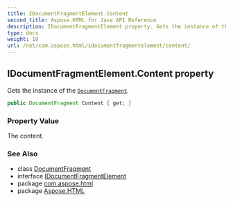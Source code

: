 ```yaml
---
title: IDocumentFragmentElement.Content
second_title: Aspose.HTML for Java API Reference
description: IDocumentFragmentElement property. Gets the instance of the DocumentFragment
type: docs
weight: 10
url: /net/com.aspose.html/idocumentfragmentelement/content/
---
```

## IDocumentFragmentElement.Content property

Gets the instance of the [`DocumentFragment`](../../../com.aspose.html.dom/documentfragment/).

```java
public DocumentFragment Content { get; }
```

### Property Value

The content.

### See Also

* class [DocumentFragment](../../../com.aspose.html.dom/documentfragment/)
* interface [IDocumentFragmentElement](../)
* package [com.aspose.html](../../idocumentfragmentelement/)
* package [Aspose.HTML](../../../)
